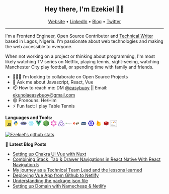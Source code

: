 <h2 align="center"> Hey there, I'm Ezekiel 👋🏾</h2>
<p align="center">
  <a href="https://ezekielekunola.com">Website</a> •
  <a href="https://www.linkedin.com/in/easybuoy">LinkedIn</a> •
  <a href="https://dev.to/easybuoy">Blog</a> •
  <a href="https://twitter.com/easybuoy">Twitter</a>
</p>

---

<!--
**Easybuoy/Easybuoy** is a ✨ _special_ ✨ repository because its `README.md` (this file) appears on your GitHub profile.

Here are some ideas to get you started:
-->

I'm a Frontend Engineer, Open Source Contributor and [Technical Writer](https://dev.to/easybuoy) based in Lagos, Nigeria. I'm passionate about web technologies and making the web accessible to everyone.

When not working on a project or thinking about programming, I'm most likely watching TV series on Netflix, playing tennis, sight-seeing, watching Manchester City play football, or spending time with family and friends.

<!-- **I am currently looking for a software engineer position with an exciting company.** -->

<!-- - 🔭 I’m currently working on ... -->
<!-- - 🌱 I’m currently learning ... -->
<!-- - 🤔 I’m looking for help with ... -->

- 👨🏾‍💻 I’m looking to collaborate on Open Source Projects
- 💬 Ask me about Javascript, React, Vue
- 📫 How to reach me: DM [@easybuoy](https://twitter.com/easybuoy) || Email: ekunolaeasybuoy@gmail.com
- 😄 Pronouns: He/Him
- ⚡ Fun fact: I play Table Tennis

**Languages and Tools:**  
<code><img height="20" src="https://raw.githubusercontent.com/github/explore/80688e429a7d4ef2fca1e82350fe8e3517d3494d/topics/javascript/javascript.png"></code>
<code><img height="20" src="https://raw.githubusercontent.com/github/explore/80688e429a7d4ef2fca1e82350fe8e3517d3494d/topics/python/python.png"></code>
<code><img height="20" src="https://raw.githubusercontent.com/github/explore/80688e429a7d4ef2fca1e82350fe8e3517d3494d/topics/php/php.png"></code>
<code><img height="20" src="https://raw.githubusercontent.com/github/explore/80688e429a7d4ef2fca1e82350fe8e3517d3494d/topics/react/react.png"></code>
<code><img height="20" src="https://raw.githubusercontent.com/github/explore/80688e429a7d4ef2fca1e82350fe8e3517d3494d/topics/vue/vue.png"></code>
<code><img height="20" src="https://raw.githubusercontent.com/github/explore/80688e429a7d4ef2fca1e82350fe8e3517d3494d/topics/nodejs/nodejs.png"></code>
<code><img height="20" src="https://raw.githubusercontent.com/github/explore/5c058a388828bb5fde0bcafd4bc867b5bb3f26f3/topics/graphql/graphql.png"></code>
<code><img height="20" src="https://raw.githubusercontent.com/github/explore/80688e429a7d4ef2fca1e82350fe8e3517d3494d/topics/redux/redux.png"></code>
<code><img height="20" src="https://raw.githubusercontent.com/github/explore/80688e429a7d4ef2fca1e82350fe8e3517d3494d/topics/mongodb/mongodb.png"></code>
<code><img height="20" src="https://raw.githubusercontent.com/github/explore/80688e429a7d4ef2fca1e82350fe8e3517d3494d/topics/git/git.png"></code>
<code><img height="20" src="https://raw.githubusercontent.com/github/explore/80688e429a7d4ef2fca1e82350fe8e3517d3494d/topics/less/less.png"></code>
<code><img height="20" src="https://raw.githubusercontent.com/github/explore/80688e429a7d4ef2fca1e82350fe8e3517d3494d/topics/eslint/eslint.png"></code>
<code><img height="20" src="https://raw.githubusercontent.com/github/explore/80688e429a7d4ef2fca1e82350fe8e3517d3494d/topics/firebase/firebase.png"></code>
<code><img height="20" src="https://raw.githubusercontent.com/github/explore/80688e429a7d4ef2fca1e82350fe8e3517d3494d/topics/redis/redis.png"></code>
<code><img height="20" src="https://raw.githubusercontent.com/github/explore/80688e429a7d4ef2fca1e82350fe8e3517d3494d/topics/styled-components/styled-components.png"></code>

[![Ezekiel's github stats](https://github-readme-stats.vercel.app/api?username=easybuoy&show_icons=true&title_color=fff&icon_color=79ff97&text_color=9f9f9f&bg_color=151515)](https://github.com/anuraghazra/github-readme-stats)

📕 **Latest Blog Posts**

- [Setting up Chakra UI Vue with Nuxt](https://dev.to/easybuoy/setting-up-chakra-ui-vue-with-nuxt-268m)
- [Combining Stack, Tab & Drawer Navigations in React Native With React Navigation 5](https://dev.to/easybuoy/combining-stack-tab-drawer-navigations-in-react-native-with-react-navigation-5-da)
- [My journey as a Technical Team Lead and the lessons learned](https://dev.to/easybuoy/my-journey-as-a-technical-team-lead-and-the-lessons-learned-2ikd)
- [Deploying Vue App from Github to Netlify](https://dev.to/easybuoy/deploying-vue-app-from-github-to-netlify-519g)
- [Understanding the package.json file](https://dev.to/easybuoy/understanding-the-package-json-file-3fdg)
- [Setting up Domain with Namecheap & Netlify](https://dev.to/easybuoy/setting-up-domain-with-namecheap-netlify-1a4d)
